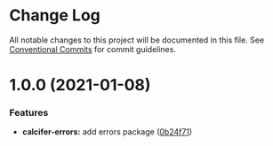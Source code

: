 # Change Log

All notable changes to this project will be documented in this file.
See [Conventional Commits](https://conventionalcommits.org) for commit guidelines.
# 1.0.0 (2021-01-08)

### Features

* **calcifer-errors:** add errors package ([0b24f71](https://github.com/alferpal/calcifer/commit/0b24f7143a6397309711c83dd727c6c01fbdadcf))
